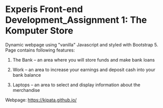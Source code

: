 # Experis Front-end Development_Assignment 1: The Komputer Store


Dynamic webpage using "vanilla" Javascript and styled with Bootstrap 5. Page contains following features:

1) The Bank – an area where you will store funds and make bank loans

2) Work – an area to increase your earnings and deposit cash into your bank balance

3) Laptops – an area to select and display information about the merchandise

Webpage: https://kipata.github.io/
